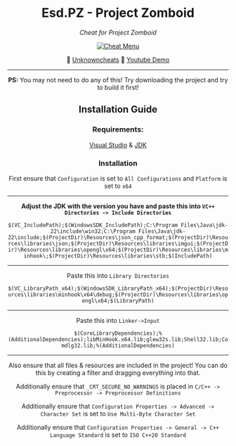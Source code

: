 <div align="center">

# Esd.PZ - Project Zomboid
*Cheat for Project Zomboid*

[![Cheat Menu](https://i.imgur.com/owsw0ni.png)]()

📝 [Unknowncheats](https://www.unknowncheats.me/forum/other-mmorpg-and-strategy/584072-project-zomboid-cheat-esdpz.html)
🎥 [Youtube Demo](https://www.youtube.com/watch?v=unk9719IUTI&ab_channel=redfane)

___
**PS:** You may not need to do any of this! Try downloading the project and try to build it first!

## Installation Guide
### Requirements:
[Visual Studio](https://visualstudio.microsoft.com/free-developer-offers/) &
[JDK](https://www.oracle.com/java/technologies/downloads/)



### Installation
First ensure that `Configuration` is set to `All Configurations` and `Platform` is set to `x64`

___

**Adjust the JDK with the version you have and paste this into `VC++ Directories -> Include Directories`**

`$(VC_IncludePath);$(WindowsSDK_IncludePath);C:\Program Files\Java\jdk-22\include\win32;C:\Program Files\Java\jdk-22\include;$(ProjectDir)\Resources\json_cpp_format;$(ProjectDir)\Resources\libraries\json;$(ProjectDir)\Resources\libraries\imgui;$(ProjectDir)\Resources\libraries\opengl\x64;$(ProjectDir)\Resources\libraries\minhook\;$(ProjectDir)\Resources\libraries\stb;$(IncludePath)`

___

Paste this into `Library Directories`

`$(VC_LibraryPath_x64);$(WindowsSDK_LibraryPath_x64);$(ProjectDir)\Resources\libraries\minhook\x64\debug;$(ProjectDir)\Resources\libraries\opengl\x64;$(LibraryPath)`

___

Paste this into `Linker->Input`

`$(CoreLibraryDependencies);%(AdditionalDependencies);libMinHook.x64.lib;glew32s.lib;Shell32.lib;Comdlg32.lib;%(AdditionalDependencies)`

___

Also ensure that all files & resources are included in the project! You can do this by creating a filter and dragging everything into that. 

Additionally ensure that `_CRT_SECURE_NO_WARNINGS` is placed in `C/C++ -> Preprocessor -> Preprocessor Definitions`

Additionally ensure that `Configuration Properties -> Advanced -> Character Set` is set to `Use Multi-Byte Character Set`

Additionally ensure that `Configuration Properties -> General -> C++ Language Standard` is set to `ISO C++20 Standard`

</div>



